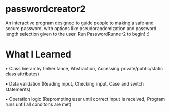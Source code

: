 # passwordcreator2

An interactive program designed to guide people to making a safe and secure password, with options like pseudorandomization and password length selection given to the user. Run PasswordRunner2 to begin! :)

# What I Learned
• Class hierarchy (Inheritance, Abstraction, Accessing private/public/static class attributes)

• Data validation (Reading input, Checking input, Case and switch statements)

• Operation logic (Reprompting user until correct input is received, Program runs until all conditons are met) 
